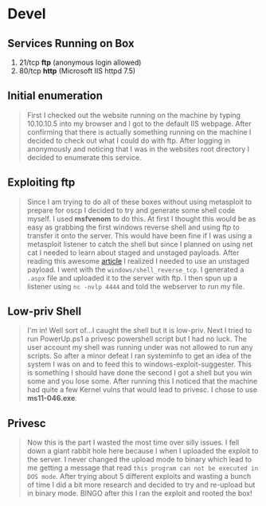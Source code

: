 # Devel

## Services Running on Box

1. 21/tcp **ftp** (anonymous login allowed)
2. 80/tcp **http** (Microsoft IIS httpd 7.5)

## Initial enumeration
> First I checked out the website running on the machine by typing 10.10.10.5 into my browser and I got to the default IIS webpage. After confirming that there is actually something running on the machine I decided to check out what I could do with ftp. After logging in anonymously and noticing that I was in the websites root directory I decided to enumerate this service. 

## Exploiting ftp

> Since I am trying to do all of these boxes without using metasploit to prepare for oscp I decided to try and generate some shell code myself. I used **msfvenom** to do this. At first I thought this would be as easy as grabbing the first windows reverse shell and using ftp to transfer it onto the server. This would have been fine if I was using a metasploit listener to catch the shell but since I planned on using net cat I needed to learn about staged and unstaged payloads. After reading this awesome [article](https://medium.com/@hakluke/haklukes-guide-to-hacking-without-metasploit-1bbbe3d14f90) I realized I needed to use an unstaged payload. I went with the `windows/shell_reverse_tcp`. I generated a `.aspx` file and uploaded it to the server with ftp. I then spun up a listener using `nc -nvlp 4444` and told the webserver to run my file.

## Low-priv Shell

> I'm in! Well sort of...I caught the shell but it is low-priv. Next I tried to run PowerUp.ps1 a privesc powershell script but I had no luck. The user account my shell was running under was not allowed to run any scripts. So after a minor defeat I ran systeminfo to get an idea of the system I was on and to feed this to windows-exploit-suggester. This is something I should have done the second I got a shell but you win some and you lose some. After running this I noticed that the machine had quite a few Kernel vulns that would lead to privesc. I chose to use **ms11-046.exe**.

## Privesc

> Now this is the part I wasted the most time over silly issues. I fell down a giant rabbit hole here because I when I uploaded the exploit to the server. I never changed the upload mode to binary which lead to me getting a message that read `this program can not be executed in DOS mode`. After trying about 5 different exploits and wasting a bunch of time I did a bit more research and decided to try and re-upload but in binary mode. BINGO after this I ran the exploit and rooted the box!


